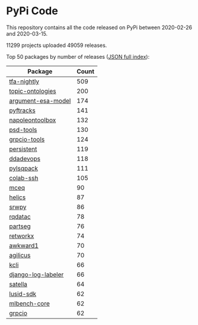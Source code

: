 # PyPi Code

This repository contains all the code released on PyPi between 2020-02-26 and 2020-03-15.

11299 projects uploaded 49059 releases. 

Top 50 packages by number of releases ([JSON full index](./index.json)):

| Package   | Count |
|-----------|-------|
| [tfa-nightly](https://github.com/pypi-data/pypi-code-50/tree/import/tfa-nightly) | 509 |
| [topic-ontologies](https://github.com/pypi-data/pypi-code-50/tree/import/topic-ontologies) | 200 |
| [argument-esa-model](https://github.com/pypi-data/pypi-code-50/tree/import/argument-esa-model) | 174 |
| [pyftracks](https://github.com/pypi-data/pypi-code-50/tree/import/pyftracks) | 141 |
| [napoleontoolbox](https://github.com/pypi-data/pypi-code-50/tree/import/napoleontoolbox) | 132 |
| [psd-tools](https://github.com/pypi-data/pypi-code-50/tree/import/psd-tools) | 130 |
| [grpcio-tools](https://github.com/pypi-data/pypi-code-50/tree/import/grpcio-tools) | 124 |
| [persistent](https://github.com/pypi-data/pypi-code-50/tree/import/persistent) | 119 |
| [ddadevops](https://github.com/pypi-data/pypi-code-50/tree/import/ddadevops) | 118 |
| [pylsqpack](https://github.com/pypi-data/pypi-code-50/tree/import/pylsqpack) | 111 |
| [colab-ssh](https://github.com/pypi-data/pypi-code-50/tree/import/colab-ssh) | 105 |
| [mceq](https://github.com/pypi-data/pypi-code-50/tree/import/mceq) | 90 |
| [helics](https://github.com/pypi-data/pypi-code-50/tree/import/helics) | 87 |
| [srwpy](https://github.com/pypi-data/pypi-code-50/tree/import/srwpy) | 86 |
| [rqdatac](https://github.com/pypi-data/pypi-code-50/tree/import/rqdatac) | 78 |
| [partseg](https://github.com/pypi-data/pypi-code-50/tree/import/partseg) | 76 |
| [retworkx](https://github.com/pypi-data/pypi-code-50/tree/import/retworkx) | 74 |
| [awkward1](https://github.com/pypi-data/pypi-code-50/tree/import/awkward1) | 70 |
| [agilicus](https://github.com/pypi-data/pypi-code-50/tree/import/agilicus) | 70 |
| [kcli](https://github.com/pypi-data/pypi-code-50/tree/import/kcli) | 66 |
| [django-log-labeler](https://github.com/pypi-data/pypi-code-50/tree/import/django-log-labeler) | 66 |
| [satella](https://github.com/pypi-data/pypi-code-50/tree/import/satella) | 64 |
| [lusid-sdk](https://github.com/pypi-data/pypi-code-50/tree/import/lusid-sdk) | 62 |
| [mlbench-core](https://github.com/pypi-data/pypi-code-50/tree/import/mlbench-core) | 62 |
| [grpcio](https://github.com/pypi-data/pypi-code-50/tree/import/grpcio) | 62 |
